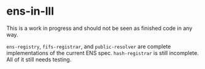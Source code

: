 # ens-in-lll
This is a work in progress and should not be seen as finished code in any way.

`ens-registry`, `fifs-registrar`, and `public-resolver` are complete implementations of the current ENS spec. `hash-registrar` is still incomplete. All of it still needs testing.
